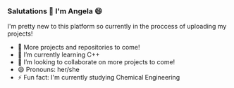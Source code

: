 ### Salutations 👋 I'm Angela 😄

I'm pretty new to this platform so currently in the proccess of uploading my projects!

- 🔭 More projects and repositories to come! 
- 🌱 I’m currently learning C++
- 👯 I’m looking to collaborate on more projects to come!
- 😄 Pronouns: her/she
- ⚡ Fun fact: I'm currently studying Chemical Engineering 

